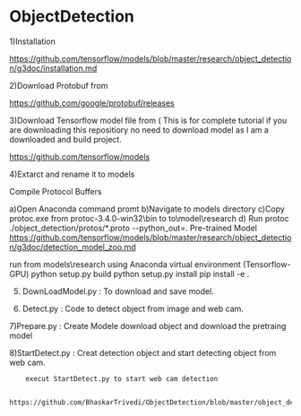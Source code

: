 # ObjectDetection
1)Installation

https://github.com/tensorflow/models/blob/master/research/object_detection/g3doc/installation.md

2)Download Protobuf from

https://github.com/google/protobuf/releases

3)Download Tensorflow model file from ( This is for complete tutorial if you are downloading this repositiory no need to download model 
        as I am a downloaded and build project.

https://github.com/tensorflow/models

4)Extarct and rename it to models

Compile Protocol Buffers

a)Open Anaconda command promt
b)Navigate to models directory
c)Copy protoc.exe from protoc-3.4.0-win32\bin to to\model\research
d) Run protoc ./object_detection/protos/*.proto --python_out=.
Pre-trained Model https://github.com/tensorflow/models/blob/master/research/object_detection/g3doc/detection_model_zoo.md

run from models\research using Anaconda virtual environment (Tensorflow-GPU) python setup.py build python setup.py install pip install -e .

5) DownLoadModel.py :
        To download and save model.

6) Detect.py :
        Code to detect object from image and web cam.

7)Prepare.py :
        Create Modele download object and download the pretraing model

8)StartDetect.py :
        Creat detection object and start detecting object from web cam.
        
        execut StartDetect.py to start web cam detection
        
        https://github.com/BhaskarTrivedi/ObjectDetection/blob/master/object_detection/ObjectDetection.JPG
        
